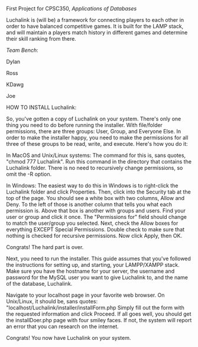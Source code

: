 First Project for CPSC350, *Applications of Databases*

Luchalink is (will be) a framework for connecting players to each other in order to have balanced competitive games.
It is built for the LAMP stack, and will maintain a players match history in different games and determine their skill ranking from there.

*Team Bench*:

Dylan

Ross

KDawg

Joe

HOW TO INSTALL Luchalink:

So, you've gotten a copy of Luchalink on your system.  There's only one thing you need to do before running the installer.
With file/folder permissions, there are three groups:  User, Group, and Everyone Else.  In order to make the installer happy,
you need to make the permissions for all three of these groups to be read, write, and execute.  Here's how you do it:

In MacOS and Unix/Linux systems:
The command for this is, sans quotes, "chmod 777 Luchalink".  Run this command in the directory that contains the Luchalink folder.
There is no need to recursively change permissions, so omit the -R option.

In Windows:
The easiest way to do this in Windows is to right-click the Luchalink folder and click Properties.  Then, click into the Security tab
at the top of the page.  You should see a white box with two columns, Allow and Deny.  To the left of those is another column that
tells you what each permission is.  Above that box is another with groups and users.  Find your user or group and click it once.
The "Permissions for" field should change to match the user/group you selected.  Next, check the Allow boxes for everything EXCEPT
Special Permissions.  Double check to make sure that nothing is checked for recursive permissions.  Now click Apply, then OK.

Congrats!  The hard part is over.

Next, you need to run the installer.  This guide assumes that you've followed the instructions for setting up, and starting, your
LAMPP/XAMPP stack.  Make sure you have the hostname for your server, the username and password for the MySQL user you want to
give Luchalink to, and the name of the database, Luchalink.

Navigate to your localhost page in your favorite web browser.  On Unix/Linux, it should be, sans quotes:
	"localhost/Luchalink/installer/installForm.php
Simply fill out the form with the requested information and click Proceed.  If all goes well, you should get the installDoer.php page with
four smiley faces.  If not, the system will report an error that you can research on the internet.

Congrats!  You now have Luchalink on your system.

